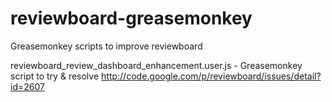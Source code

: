 reviewboard-greasemonkey
========================

Greasemonkey scripts to improve reviewboard

reviewboard_review_dashboard_enhancement.user.js    - Greasemonkey script to try & resolve http://code.google.com/p/reviewboard/issues/detail?id=2607
